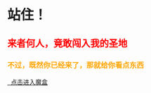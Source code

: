<h1 style="font-size:30px">站住！</h1>
<h2 style="color:red">来者何人，竟敢闯入我的圣地</h2>
<h3 style="color:orange">不过，既然你已经来了，那就给你看点东西</h3>
<a href="https://github.com/Brook-hsu/Hello-World/blob/master/Christmas">&nbsp&nbsp点击进入魔盒</a>
